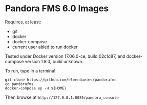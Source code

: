 # Pandora FMS 6.0 Images

Requires, at least:
 - git
 - docker
 - docker-compose
 - current user abled to run docker

Tested under Docker version 17.06.0-ce, build 02c1d87, and docker-compose version 1.8.0, build unknown.

To run, type in a terminal:
```
git clone https://github.com/elmendavies/pandorafms
cd pandorafms
docker-compose up -H ${HOME}
```

Then browse at `http://127.0.0.1:8080/pandora_console`

